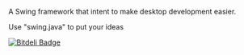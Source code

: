 A Swing framework that intent to make desktop development easier.

Use "swing.java" to put your ideas

[![Bitdeli Badge](https://d2weczhvl823v0.cloudfront.net/jrdalpra/alphaswing/trend.png)](https://bitdeli.com/free "Bitdeli Badge")

